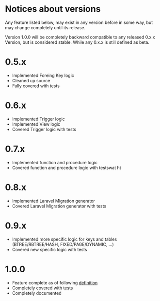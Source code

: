 # Notices about versions

Any feature listed below, may exist in any version before in some way, but may change completely until its release.

Version 1.0.0 will be completely backward compatible to any released 0.x.x Version, but is considered stable. While any 0.x.x is still defined as beta.

# 0.5.x
 * Implemented Foreing Key logic
 * Cleaned up source
 * Fully covered with tests

# 0.6.x
 * Implemented Trigger logic
 * Implemented View logic
 * Covered Trigger logic with tests

# 0.7.x
 * Implemented function and procedure logic
 * Covered function and procedure logic with testswat ht

# 0.8.x
 * Implemented Laravel Migration generator
 * Covered Laravel Migration generator with tests

# 0.9.x
 * Implemented more specific logic for keys and tables (BTREE/RBTREE/HASH, FIXED/PAGE/DYNAMIC, ...)
 * Covered new specific logic with tests

# 1.0.0
 * Feature complete as of following [definition](http://github.com/node-ultimate-migrate/FEATURES.md)
 * Completely covered with tests
 * Completely documented
